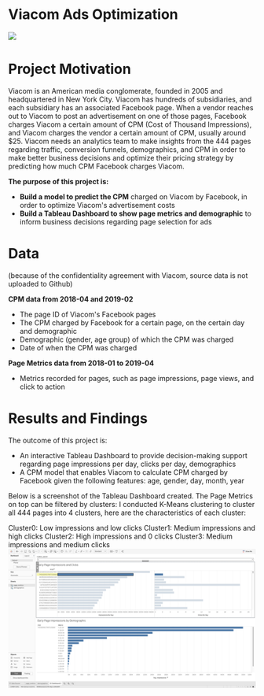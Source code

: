 # Viacom Ads Optimization
![](https://d21buns5ku92am.cloudfront.net/33601/images/330519-VIMN%20logo-01222e-large-1568697452.png)

# Project Motivation
Viacom is an American media conglomerate, founded in 2005 and headquartered in New York City. Viacom has hundreds of subsidiaries, and each subsidiary has an associated Facebook page. When a vendor reaches out to Viacom to post an advertisement on one of those pages, Facebook charges Viacom a certain amount of CPM (Cost of Thousand Impressions), and Viacom charges the vendor a certain amount of CPM, usually around $25. Viacom needs an analytics team to make insights from the 444 pages regarding traffic, conversion funnels, demographics, and CPM in order to make better business decisions and optimize their pricing strategy by predicting how much CPM Facebook charges Viacom.

**The purpose of this project is:**
- **Build a model to predict the CPM** charged on Viacom by Facebook, in order to optimize Viacom's advertisement costs
- **Build a Tableau Dashboard to show page metrics and demographic** to inform business decisions regarding page selection for ads

# Data
(because of the confidentiality agreement with Viacom, source data is not uploaded to Github)

**CPM data from 2018-04 and 2019-02**
- The page ID of Viacom's Facebook pages
- The CPM charged by Facebook for a certain page, on the certain day and demographic
- Demographic (gender, age group) of which the CPM was charged
- Date of when the CPM was charged

**Page Metrics data from 2018-01 to 2019-04**
- Metrics recorded for pages, such as page impressions, page views, and click to action

# Results and Findings
The outcome of this project is:
- An interactive Tableau Dashboard to provide decision-making support regarding page impressions per day, clicks per day, demographics
- A CPM model that enables Viacom to calculate CPM charged by Facebook given the following features: age, gender, day, month, year

Below is a screenshot of the Tableau Dashboard created. The Page Metrics on top can be filtered by clusters: I conducted K-Means clustering to cluster all 444 pages into 4 clusters, here are the characteristics of each cluster:

Cluster0: Low impressions and low clicks
Cluster1: Medium impressions and high clicks
Cluster2: High impressions and 0 clicks
Cluster3: Medium impressions and medium clicks
![](https://github.com/kevingao1136/Viacom_ads_optimization/blob/master/tableau_data/Dashboard.png)
